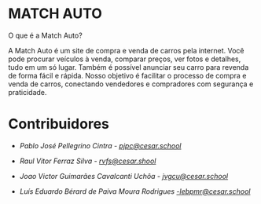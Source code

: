 # MATCH AUTO
O que é a Match Auto?

A Match Auto é um site de compra e venda de carros pela internet. Você pode procurar veículos à venda, comparar preços, ver fotos e detalhes, tudo em um só lugar. Também é possível anunciar seu carro para revenda de forma fácil e rápida. Nosso objetivo é facilitar o processo de compra e venda de carros, conectando vendedores e compradores com segurança e praticidade.


# Contribuidores

- *Pablo José Pellegrino Cintra - pjpc@cesar.school*

- *Raul Vitor Ferraz Silva - rvfs@cesar.shool*

- *Joao Victor Guimarães Cavalcanti Uchôa - jvgcu@cesar.school*

- *Luís Eduardo Bérard de Paiva Moura Rodrigues -lebpmr@cesar.school*
